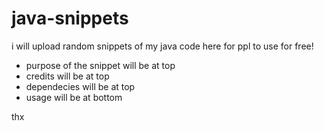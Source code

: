 # java-snippets
i will upload random snippets of my java code here for ppl to use for free!

- purpose of the snippet will be at top
- credits will be at top
- dependecies will be at top
- usage will be at bottom

thx
